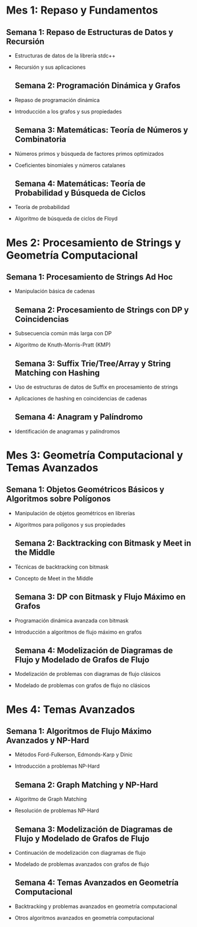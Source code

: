 # Mes 1: Repaso y Fundamentos

## Semana 1: Repaso de Estructuras de Datos y Recursión

- Estructuras de datos de la librería stdc++

- Recursión y sus aplicaciones
  
  ## Semana 2: Programación Dinámica y Grafos

- Repaso de programación dinámica

- Introducción a los grafos y sus propiedades
  
  ## Semana 3: Matemáticas: Teoría de Números y Combinatoria

- Números primos y búsqueda de factores primos optimizados

- Coeficientes binomiales y números catalanes
  
  ## Semana 4: Matemáticas: Teoría de Probabilidad y Búsqueda de Ciclos

- Teoría de probabilidad

- Algoritmo de búsqueda de ciclos de Floyd

# Mes 2: Procesamiento de Strings y Geometría Computacional

## Semana 1: Procesamiento de Strings Ad Hoc

- Manipulación básica de cadenas
  
  ## Semana 2: Procesamiento de Strings con DP y Coincidencias

- Subsecuencia común más larga con DP

- Algoritmo de Knuth-Morris-Pratt (KMP)
  
  ## Semana 3: Suffix Trie/Tree/Array y String Matching con Hashing

- Uso de estructuras de datos de Suffix en procesamiento de strings

- Aplicaciones de hashing en coincidencias de cadenas
  
  ## Semana 4: Anagram y Palíndromo

- Identificación de anagramas y palíndromos

# Mes 3: Geometría Computacional y Temas Avanzados

## Semana 1: Objetos Geométricos Básicos y Algoritmos sobre Polígonos

- Manipulación de objetos geométricos en librerías

- Algoritmos para polígonos y sus propiedades
  
  ## Semana 2: Backtracking con Bitmask y Meet in the Middle

- Técnicas de backtracking con bitmask

- Concepto de Meet in the Middle
  
  ## Semana 3: DP con Bitmask y Flujo Máximo en Grafos

- Programación dinámica avanzada con bitmask

- Introducción a algoritmos de flujo máximo en grafos
  
  ## Semana 4: Modelización de Diagramas de Flujo y Modelado de Grafos de Flujo

- Modelización de problemas con diagramas de flujo clásicos

- Modelado de problemas con grafos de flujo no clásicos

# Mes 4: Temas Avanzados

## Semana 1: Algoritmos de Flujo Máximo Avanzados y NP-Hard

- Métodos Ford-Fulkerson, Edmonds-Karp y Dinic

- Introducción a problemas NP-Hard
  
  ## Semana 2: Graph Matching y NP-Hard

- Algoritmo de Graph Matching

- Resolución de problemas NP-Hard
  
  ## Semana 3: Modelización de Diagramas de Flujo y Modelado de Grafos de Flujo

- Continuación de modelización con diagramas de flujo

- Modelado de problemas avanzados con grafos de flujo
  
  ## Semana 4: Temas Avanzados en Geometría Computacional

- Backtracking y problemas avanzados en geometría computacional

- Otros algoritmos avanzados en geometría computacional
